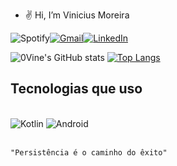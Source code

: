 - ✌️ Hi, I’m Vinicius Moreira

![Spotify](https://img.shields.io/badge/Spotify-1ED760?style=for-the-badge&logo=spotify&logoColor=white)[![Gmail](https://img.shields.io/badge/Gmail-D14836?style=for-the-badge&logo=gmail&logoColor=white)](Moreira4129@gmail.com)[![LinkedIn](https://img.shields.io/badge/linkedin-%230077B5.svg?style=for-the-badge&logo=linkedin&logoColor=white)](https://www.linkedin.com/in/vinicius-moreira-6879b41b0/)

   
![0Vine's GitHub stats](https://github-readme-stats.vercel.app/api?username=0Vine&show_icons=true&theme=tokyonight) [![Top Langs](https://github-readme-stats.vercel.app/api/top-langs/?username=0vine&layout=compact)](https://github.com/0vine/github-readme-stats)

  ## Tecnologias que uso 
  <div style="display: inline_block"><br/>
   <img align+"center" alt=Kotlin src="https://img.shields.io/badge/kotlin-%230095D5.svg?style=for-the-badge&logo=kotlin&logoColor=white" />
    <img align+"center" alt=Android Studio src="https://img.shields.io/badge/Android%20Studio-3DDC84.svg?style=for-the-badge&logo=android-studio&logoColor=white" />
    <div/><br/>
    
    "Persistência é o caminho do êxito"
    
   
